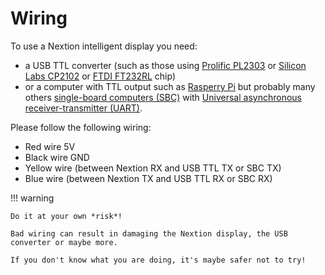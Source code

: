 # Wiring

To use a Nextion intelligent display you need:

- a USB TTL converter (such as those using [Prolific PL2303](https://www.google.com/search?q=pl2303+usb+to+ttl) or [Silicon Labs CP2102](https://www.google.com/search?q=cp2102+usb+to+ttl) or [FTDI FT232RL](https://www.google.com/search?q=ft232rl+usb+to+ttl) chip)
- or a computer with TTL output such as [Rasperry Pi](https://www.raspberrypi.org/) but probably many others [single-board computers (SBC)](https://en.wikipedia.org/wiki/Single-board_computer) with [Universal asynchronous receiver-transmitter (UART)](https://en.wikipedia.org/wiki/Universal_asynchronous_receiver-transmitter).

Please follow the following wiring:

- Red wire 5V
- Black wire GND
- Yellow wire (between Nextion RX and USB TTL TX or SBC TX)
- Blue wire (between Nextion TX and USB TTL RX or SBC RX)

!!! warning

    Do it at your own *risk*!

    Bad wiring can result in damaging the Nextion display, the USB converter or maybe more.

    If you don't know what you are doing, it's maybe safer not to try!
